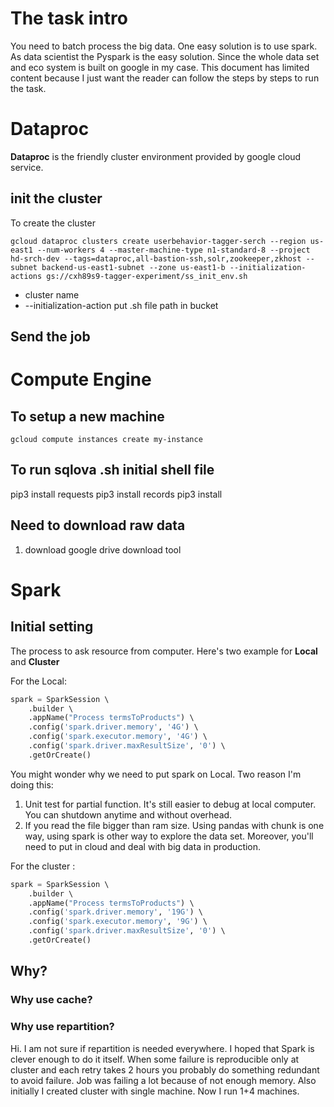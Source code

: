 # The task intro
You need to batch process the big data. One easy solution is to use spark. As data scientist the Pyspark is the easy solution. Since the whole data set and eco system is built on google in my case. This document has limited content because I just want the reader can follow the steps by steps to run the task. 

# Dataproc
**Dataproc** is the friendly cluster environment provided by google cloud service. 
## init the cluster
To create the cluster 

    gcloud dataproc clusters create userbehavior-tagger-serch --region us-east1 --num-workers 4 --master-machine-type n1-standard-8 --project hd-srch-dev --tags=dataproc,all-bastion-ssh,solr,zookeeper,zkhost --subnet backend-us-east1-subnet --zone us-east1-b --initialization-actions gs://cxh89s9-tagger-experiment/ss_init_env.sh

- cluster name
- --initialization-action 
	put .sh file path in bucket
	


## Send the job
 

# Compute Engine
## To setup a new machine
```
gcloud compute instances create my-instance
```
## To run sqlova .sh initial shell file
pip3 install requests
pip3 install records
pip3 install 
## Need to download raw data

 1. download google drive download tool

# Spark 
## Initial setting
The process to ask resource from computer. Here's two example for **Local** and **Cluster**

For the Local:
```python
spark = SparkSession \  
    .builder \  
    .appName("Process termsToProducts") \  
    .config('spark.driver.memory', '4G') \  
    .config('spark.executor.memory', '4G') \  
    .config('spark.driver.maxResultSize', '0') \  
    .getOrCreate()
```
You might wonder why we need to put spark on Local. Two reason I'm doing this:
1. Unit test for partial function. It's still easier to debug at local computer. You can shutdown anytime and without overhead. 
2. If you read the file bigger than ram size. Using pandas with chunk is one way, using spark is other way to explore the data set. Moreover, you'll need to put in cloud and deal with big data in production. 

For the cluster :
```python
spark = SparkSession \  
    .builder \  
    .appName("Process termsToProducts") \  
    .config('spark.driver.memory', '19G') \  
    .config('spark.executor.memory', '9G') \  
    .config('spark.driver.maxResultSize', '0') \  
    .getOrCreate()
```

## Why?
### Why use cache?

### Why use repartition?

Hi. I am not sure if repartition is needed everywhere. I hoped that Spark is clever enough to do it itself.
When some failure is reproducible only at cluster and each retry takes 2 hours you probably do something redundant to avoid failure.
Job was failing a lot because of not enough memory.
Also initially I created cluster with single machine. Now I run 1+4 machines.
<!--stackedit_data:
eyJoaXN0b3J5IjpbLTg3NzA1NDE1OCwtODc0NzEwNjMyLC01Nz
gwNzQyOTQsMTU3OTY4NzY2Nl19
-->